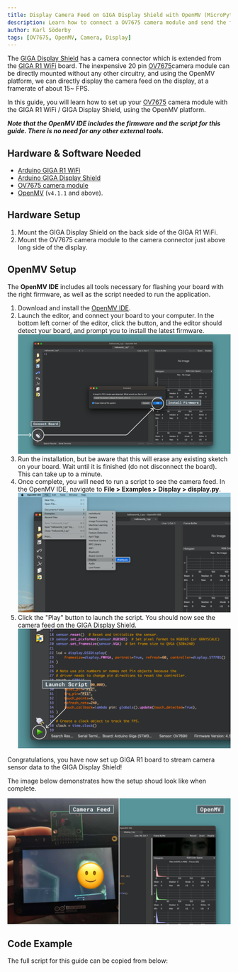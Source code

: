 ```yaml
---
title: Display Camera Feed on GIGA Display Shield with OpenMV (MicroPython)
description: Learn how to connect a OV7675 camera module and send the frames directly to the display, using the OpenMV platform.
author: Karl Söderby
tags: [OV7675, OpenMV, Camera, Display]
---
```


The [GIGA Display Shield](https://store.arduino.cc/products/giga-display-shield) has a camera connector which is extended from the [GIGA R1 WiFi](https://store.arduino.cc/products/giga-r1-wifi) board. The inexpensive 20 pin [OV7675](https://store.arduino.cc/products/arducam-camera-module)camera module can be directly mounted without any other circuitry, and using the OpenMV platform, we can directly display the camera feed on the display, at a framerate of about 15~ FPS.

In this guide, you will learn how to set up your [OV7675](https://store.arduino.cc/products/arducam-camera-module) camera module with the GIGA R1 WiFi / GIGA Display Shield, using the OpenMV platform.

***Note that the OpenMV IDE includes the firmware and the script for this guide. There is no need for any other external tools.***

## Hardware & Software Needed

- [Arduino GIGA R1 WiFi](https://store.arduino.cc/products/giga-r1-wifi)
- [Arduino GIGA Display Shield](https://store.arduino.cc/products/giga-display-shield)
- [OV7675 camera module](https://store.arduino.cc/products/arducam-camera-module)
- [OpenMV](https://openmv.io/pages/download) (`v4.1.1` and above).

## Hardware Setup

1. Mount the GIGA Display Shield on the back side of the GIGA R1 WiFi.
2. Mount the OV7675 camera module to the camera connector just above long side of the display.

## OpenMV Setup

The **OpenMV IDE** includes all tools necessary for flashing your board with the right firmware, as well as the script needed to run the application.

1. Download and install the [OpenMV IDE](https://openmv.io/pages/download).
2. Launch the editor, and connect your board to your computer. In the bottom left corner of the editor, click the button, and the editor should detect your board, and prompt you to install the latest firmware.
   ![Install the firmware](assets/connect-firmware.png)
3. Run the installation, but be aware that this will erase any existing sketch on your board. Wait until it is finished (do not disconnect the board). This can take up to a minute.
4. Once complete, you will need to run a script to see the camera feed. In the OpenMV IDE, navigate to **File > Examples > Display > display.py**.
    ![Choose the display.py example.](assets/select-example.png)
5. Click the "Play" button to launch the script. You should now see the camera feed on the GIGA Display Shield.
    ![Click "Play" button to launch script.](assets/launch-script.png)

Congratulations, you have now set up GIGA R1 board to stream camera sensor data to the GIGA Display Shield!

The image below demonstrates how the setup shoud look like when complete.

![Final setup.](assets/camera-feed.png)

## Code Example

The full script for this guide can be copied from below:

<CodeBlock url="https://github.com/openmv/openmv/blob/master/scripts/examples/50-Arduino-Boards/Giga-H7/51-Display/display.py" className="arduino"/>